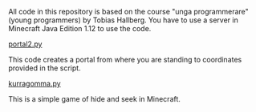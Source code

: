 All code in this repository is based on the course "unga programmerare" (young programmers) by Tobias Hallberg. You have to use a server in Minecraft Java Edition 1.12 to use the code. 

[portal2.py](https://github.com/HPtheCoder/minecraft/blob/main/portal2.py)

This code creates a portal from where you are standing to coordinates provided in the script. 

[kurragomma.py](https://github.com/HPtheCoder/minecraft/blob/main/kurragomma.py)

This is a simple game of hide and seek in Minecraft.
